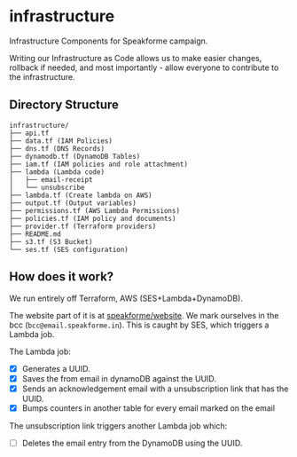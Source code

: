 # infrastructure

Infrastructure Components for Speakforme campaign. 

Writing our Infrastructure as Code allows us to make easier changes, rollback if needed,
and most importantly - allow everyone to contribute to the infrastructure.

## Directory Structure

```
infrastructure/
├── api.tf
├── data.tf (IAM Policies)
├── dns.tf (DNS Records)
├── dynamodb.tf (DynamoDB Tables)
├── iam.tf (IAM policies and role attachment)
├── lambda (Lambda code)
│   ├── email-receipt
│   └── unsubscribe
├── lambda.tf (Create lambda on AWS)
├── output.tf (Output variables)
├── permissions.tf (AWS Lambda Permissions)
├── policies.tf (IAM policy and documents)
├── provider.tf (Terraform providers)
├── README.md
├── s3.tf (S3 Bucket)
└── ses.tf (SES configuration)
```

## How does it work?

We run entirely off Terraform, AWS (SES+Lambda+DynamoDB).

The website part of it is at [speakforme/website](https://github.com/speakforme/website).
We mark ourselves in the bcc (`bcc@email.speakforme.in`). This is caught by SES, which triggers
a Lambda job.

The Lambda job:

-   [x] Generates a UUID.
-   [x] Saves the from email in dynamoDB against the UUID.
-   [x] Sends an acknowledgement email with a unsubscription link that has the UUID.
-   [x] Bumps counters in another table for every email marked on the email

The unsubscription link triggers another Lambda job which:

-   [ ] Deletes the email entry from the DynamoDB using the UUID.
